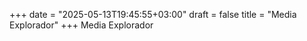 +++
date = "2025-05-13T19:45:55+03:00"
draft = false
title = "Media Explorador"
+++
Media Explorador